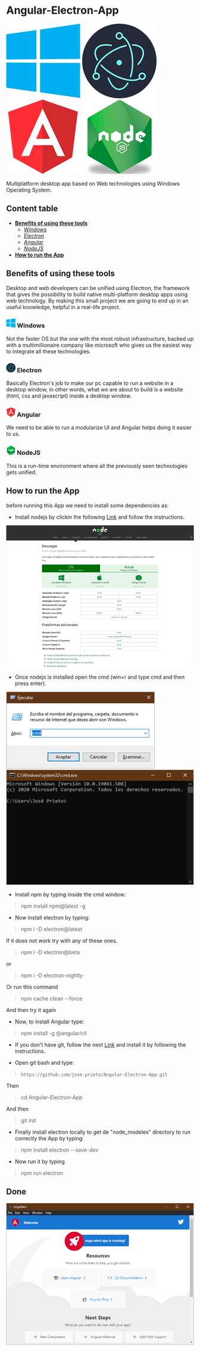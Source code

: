 # Angular-Electron-App

![Windows logo](assets/Windows.png) ![Electron logo](assets/Electron.png) ![Angular logo](assets/Angular.png) ![Node logo](assets/Node.png)

Multiplatform desktop app based on Web technologies using Windows Operating System.

## Content table

- **[Benefits of using these tools](#Benefits-of-using-these-tools)**
  - *[Windows](#-Windows)*
  - *[Electron](#-Electron)*
  - *[Angular](#-Angular)*
  - *[NodeJS](#-NodeJS)*
- **[How to run the App](#How-to-run-the-App)**

## Benefits of using these tools

Desktop and web developers can be unified using Electron, the framework that gives the possibility to build native multi-platform desktop apps using web technology.
By making this small project we are going to end up in an useful knowledge, helpful in a real-life project.

### ![Windows](assets/WindowsP.png) Windows

Not the faster OS but the one with the most robust infrastructure, backed up with a multimillionaire company like microsoft who gives us the easiest way to integrate all these technologies.

### ![Electron](assets/ElectronP.png) Electron

Basically Electron's job to make our pc capable to run a website in a desktop window, in other words, what we are about to build is a website (html, css and javascript) inside a desktop window.

### ![Angular](assets/AngularP.png) Angular

We need to be able to run a modularize UI and Angular helps doing it easier to us.

### ![NodeJS](assets/NodeP.png) NodeJS

This is a run-time environment where all the previously seen technologies gets unified.

## How to run the App

before running this App we need to install some dependencies as:

- Install nodejs by clickin the following [Link](https://nodejs.org/es/download/) and follow the instructions.

![NodejsInstall](assets/NodejsInstall.PNG)

- Once nodejs is installed open the cmd (win+r and type cmd and then press enter).

![tocmd](assets/tocmd.PNG) ![cmd](assets/cmd.PNG)

- Install npm by typing inside the cmd window:

>npm install npm@latest -g

- Now install electron by typing:

>npm i -D electron@latest

If it does not work try with any of these ones.

>npm i -D electron@beta

or

>npm i -D electron-nightly

Or run this command

>npm cache clean --force

And then try it again

- Now, to install Angular type:

>npm install -g @angular/cli

- If you don't have git, follow the next [Link](https://git-scm.com/) and install it by following the instructions.

- Open git bash and type:

>`https://github.com/jose-prieto/Angular-Electron-App.git`

Then

>cd Angular-Electron-App

And then

>git init

- Finally install electron locally to get de "node_modeles" directory to run correctly the App by typing:

>npm install electron --save-dev

- Now run it by typing

>npm run electron

## Done

![Done](assets/Done.PNG)
